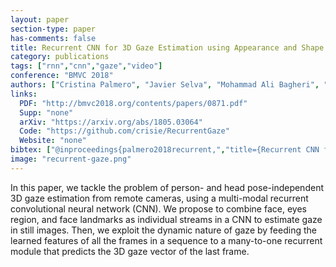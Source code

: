 ```yaml
---
layout: paper
section-type: paper
has-comments: false
title: Recurrent CNN for 3D Gaze Estimation using Appearance and Shape Cues
category: publications
tags: ["rnn","cnn","gaze","video"]
conference: "BMVC 2018"
authors: ["Cristina Palmero", "Javier Selva", "Mohammad Ali Bagheri", "Sergio Escalera"]
links:
  PDF: "http://bmvc2018.org/contents/papers/0871.pdf"
  Supp: "none"
  arXiv: "https://arxiv.org/abs/1805.03064"
  Code: "https://github.com/crisie/RecurrentGaze"
  Website: "none"
bibtex: ["@inproceedings{palmero2018recurrent,","title={Recurrent CNN for 3D Gaze Estimation using Appearance and Shape Cues},","author={Palmero, Cristina and Selva, Javier and Bagheri, Mohammad Ali and Escalera, Sergio},","booktitle={Proceedings of the British Machine Vision Conference (BMVC)},","year={2018}","}"]
image: "recurrent-gaze.png"
---
```


In this paper, we tackle the problem of person- and head pose-independent 3D gaze estimation from remote cameras, using a multi-modal recurrent convolutional neural network (CNN). We propose to combine face, eyes region, and face landmarks as individual streams in a CNN to estimate gaze in still images. Then, we exploit the dynamic nature of gaze by feeding the learned features of all the frames in a sequence to a many-to-one recurrent module that predicts the 3D gaze vector of the last frame.